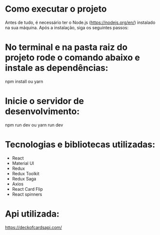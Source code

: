 # Como executar o projeto
Antes de tudo, é necessário ter o Node.js (https://nodejs.org/en/) instalado na sua máquina. Após a instalação, siga os seguintes passos:

# No terminal e na pasta raiz do projeto rode o comando abaixo e instale as dependências:
npm install ou yarn

# Inicie o servidor de desenvolvimento:
npm run dev ou yarn run dev

# Tecnologias e bibliotecas utilizadas:
- React
- Material UI
- Redux
- Redux Toolkit
- Redux Saga
- Axios
- React Card Flip
- React spinners

# Api utilizada:
https://deckofcardsapi.com/






